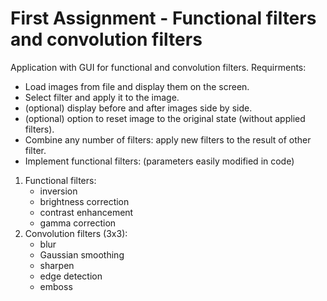 # First Assignment - Functional filters and convolution filters

Application with GUI for functional and convolution filters.
Requirments:  
  - Load images from file and display them on the screen.
  - Select filter and apply it to the image.
  - (optional) display before and after images side by side.
  - (optional) option to reset image to the original state (without applied filters).
  - Combine any number of filters: apply new filters to the result of other filter.
  - Implement functional filters: (parameters easily modified in code)
  1. Functional filters:
      * inversion
      * brightness correction
      * contrast enhancement
      * gamma correction
  2. Convolution filters (3x3):
      * blur
      * Gaussian smoothing
      * sharpen
      * edge detection
      * emboss
